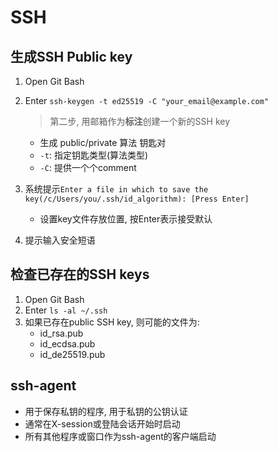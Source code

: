 # SSH

## 生成SSH Public key

1. Open Git Bash
2. Enter `ssh-keygen -t ed25519 -C "your_email@example.com"`
    > 第二步, 用邮箱作为**标注**创建一个新的SSH key
    - 生成 public/private 算法 钥匙对
    - `-t`: 指定钥匙类型(算法类型)
    - `-C`: 提供一个个comment
3. 系统提示`Enter a file in which to save the key(/c/Users/you/.ssh/id_algorithm): [Press Enter]`  
    - 设置key文件存放位置, 按Enter表示接受默认

4. 提示输入安全短语

## 检查已存在的SSH keys

1. Open Git Bash
2. Enter `ls -al ~/.ssh`
3. 如果已存在public SSH key, 则可能的文件为:  
    - id_rsa.pub
    - id_ecdsa.pub
    - id_de25519.pub

## ssh-agent

- 用于保存私钥的程序, 用于私钥的公钥认证
- 通常在X-session或登陆会话开始时启动
- 所有其他程序或窗口作为ssh-agent的客户端启动
